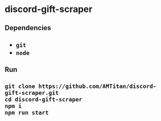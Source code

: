 # discord-gift-scraper

<h2>Dependencies<h2>
  
- `git`
- `node`

<h2>Run<h2>
  
```
git clone https://github.com/AMTitan/discord-gift-scraper.git
cd discord-gift-scraper
npm i
npm run start
```
